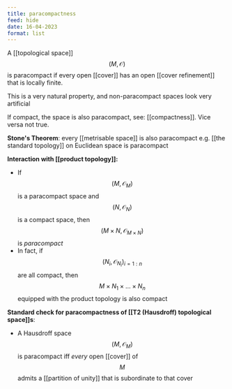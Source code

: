 ```yaml
---
title: paracompactness
feed: hide
date: 16-04-2023
format: list
---
```



A [[topological space]] $$(M, \mathcal O)$$ is paracompact if every open [[cover]] has an open [[cover refinement]] that is locally finite.

This is a very natural property, and non-paracompact spaces look very artificial

If compact, the space is also paracompact, see: [[compactness]]. Vice versa not true.

**Stone's Theorem**: every [[metrisable space]] is also paracompact
e.g. [[the standard topology]] on Euclidean space is paracompact

**Interaction with [[product topology]]:**
- If $$(M, \mathcal O_M)$$ is a paracompact space and $$(N, \mathcal O_N)$$ is a compact space, then $$(M\times N, \mathcal O_{M\times N})$$ is *paracompact*
- In fact, if $$(N_i, \mathcal O_{N_i})_{i=1:n}$$ are all compact, then $$M\times N_1 \times ... \times N_n$$ equipped with the product topology is also compact

**Standard check for paracompactness of [[T2 (Hausdroff) topological space]]s**:
- A Hausdroff space $$(M, \mathcal O_M)$$ is paracompact iff *every* open [[cover]] of $$M$$ admits a [[partition of unity]] that is subordinate to that cover
